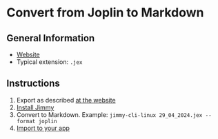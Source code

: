 # Convert from Joplin to Markdown

## General Information

- [Website](https://joplinapp.org/)
- Typical extension: `.jex`

## Instructions

1. Export as described [at the website](https://joplinapp.org/help/apps/import_export/#exporting)
2. [Install Jimmy](../index.md#installation)
3. Convert to Markdown. Example: `jimmy-cli-linux 29_04_2024.jex --format joplin`
4. [Import to your app](../import_instructions.md)
